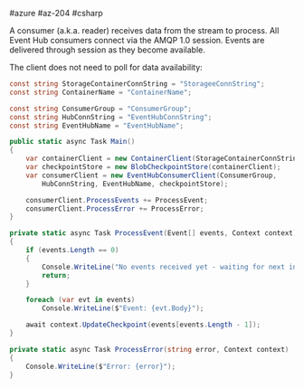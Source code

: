 #azure #az-204 #csharp 

A consumer (a.k.a. reader) receives data from the stream to process.
All Event Hub consumers connect via the AMQP 1.0 session.
Events are delivered through session as they become available.

The client does not need to poll for data availability:
```cs
const string StorageContainerConnString = "StorageeConnString";
const string ContainerName = "ContainerName";

const string ConsumerGroup = "ConsumerGroup";
const string HubConnString = "EventHubConnString";
const string EventHubName = "EventHubName";

public static async Task Main()
{
	var containerClient = new ContainerClient(StorageContainerConnString);
	var checkpointStore = new BlobCheckpointStore(containerClient);
	var consumerClient = new EventHubConsumerClient(ConsumerGroup,
		HubConnString, EventHubName, checkpointStore);

	consumerClient.ProcessEvents += ProcessEvent;
	consumerClient.ProcessError += ProcessError;
}

private static async Task ProcessEvent(Event[] events, Context context)
{
	if (events.Length == 0)
	{
		Console.WriteLine("No events received yet - waiting for next interval");
		return;
	}

	foreach (var evt in events)
		Console.WriteLine($"Event: {evt.Body}");

	await context.UpdateCheckpoint(events[events.Length - 1]);
}

private static async Task ProcessError(string error, Context context)
{
	Console.WriteLine($"Error: {error}");
}
```
